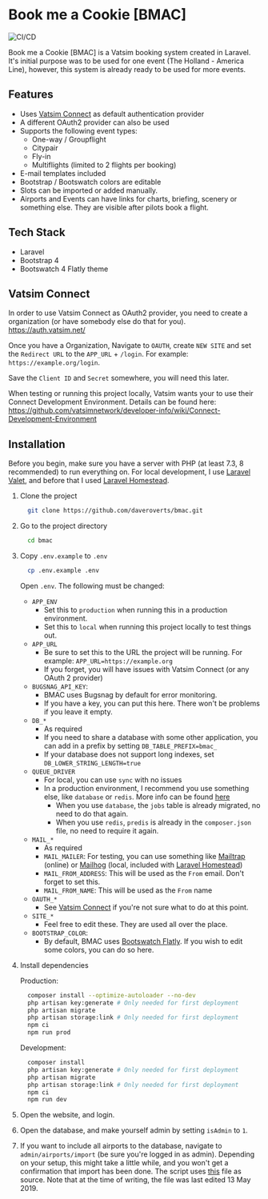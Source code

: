 
# Book me a Cookie [BMAC]

![CI/CD](https://github.com/daveroverts/bmac/workflows/CI/CD/badge.svg)

Book me a Cookie [BMAC] is a Vatsim booking system created in Laravel. It's initial purpose was to be used for one event (The Holland - America Line), however, this system is already ready to be used for more events.

## Features

- Uses [Vatsim Connect](https://vatsimnetwork.github.io/documentation/connect) as default authentication provider
- A different OAuth2 provider can also be used
- Supports the following event types:
  - One-way / Groupflight
  - Citypair
  - Fly-in
  - Multiflights (limited to 2 flights per booking)
- E-mail templates included
- Bootstrap / Bootswatch colors are editable
- Slots can be imported or added manually.
- Airports and Events can have links for charts, briefing, scenery or something else. They are visible after pilots book a flight.

## Tech Stack

- Laravel
- Bootstrap 4
- Bootswatch 4 Flatly theme

## Vatsim Connect

In order to use Vatsim Connect as OAuth2 provider, you need to create a organization (or have somebody else do that for you). <https://auth.vatsim.net/>

Once you have a Organization, Navigate to `OAUTH`, create `NEW SITE` and set the `Redirect URL` to the `APP_URL` + `/login`. For example: `https://example.org/login`.

Save the `Client ID` and `Secret` somewhere, you will need this later.

When testing or running this project locally, Vatsim wants your to use their Connect Development Environment. Details can be found here: <https://github.com/vatsimnetwork/developer-info/wiki/Connect-Development-Environment>

## Installation

Before you begin, make sure you have a server with PHP (at least 7.3, 8 recommended) to run everything on. For local development, I use [Laravel Valet](https://laravel.com/docs/8.x/valet), and before that I used [Laravel Homestead](https://laravel.com/docs/master/homestead).

1. Clone the project

   ```bash
     git clone https://github.com/daveroverts/bmac.git
   ```

2. Go to the project directory

   ```bash
     cd bmac
   ```

3. Copy `.env.example` to `.env`

   ```bash
     cp .env.example .env
   ```

   Open `.env`. The following must be changed:

   - `APP_ENV`
     - Set this to `production` when running this in a production environment.
     - Set this to `local` when running this project locally to test things out.
   - `APP_URL`
     - Be sure to set this to the URL the project will be running. For example: ``APP_URL=https://example.org``
     - If you forget, you will have issues with Vatsim Connect (or any OAuth 2 provider)
   - `BUGSNAG_API_KEY`:
     - BMAC uses Bugsnag by default for error monitoring.
     - If you have a key, you can put this here. There won't be problems if you leave it empty.
   - `DB_*`
     - As required
     - If you need to share a database with some other application, you can add in a prefix by setting `DB_TABLE_PREFIX=bmac_`
     - If your database does not support long indexes, set `DB_LOWER_STRING_LENGTH=true`
   - `QUEUE_DRIVER`
     - For local, you can use `sync` with no issues
     - In a production environment, I recommend you use something else, like `database` or `redis`. More info can be found [here](https://laravel.com/docs/master/queues)
       - When you use `database`, the `jobs` table is already migrated, no need to do that again.
       - When you use `redis`, `predis` is already in the `composer.json` file, no need to require it again.
   - `MAIL_*`
     - As required
     - `MAIL_MAILER`: For testing, you can use something like [Mailtrap](https://mailtrap.io/) (online) or [Mailhog](https://github.com/mailhog/MailHog) (local, included with [Laravel Homestead](https://laravel.com/docs/master/homestead))
     - `MAIL_FROM_ADDRESS`: This will be used as the `From` email. Don't forget to set this.
     - `MAIL_FROM_NAME`: This will be used as the `From` name
   - `OAUTH_*`
     - See [Vatsim Connect](#vatsim-connect) if you're not sure what to do at this point.
   - `SITE_*`
     - Feel free to edit these. They are used all over the place.
   - `BOOTSTRAP_COLOR`:
     - By default, BMAC uses [Bootswatch Flatly](https://bootswatch.com/flatly/). If you wish to edit some colors, you can do so here.

4. Install dependencies

   Production:

   ```bash
     composer install --optimize-autoloader --no-dev
     php artisan key:generate # Only needed for first deployment
     php artisan migrate
     php artisan storage:link # Only needed for first deployment
     npm ci
     npm run prod
   ```

   Development:

   ```bash
     composer install
     php artisan key:generate # Only needed for first deployment
     php artisan migrate
     php artisan storage:link # Only needed for first deployment
     npm ci
     npm run dev
   ```

5. Open the website, and login.

6. Open the database, and make yourself admin by setting `isAdmin` to `1`.

7. If you want to include all airports to the database, navigate to `admin/airports/import` (be sure you're logged in as admin). Depending on your setup, this might take a little while, and you won't get a confirmation that import has been done.
The script uses [this](https://github.com/jpatokal/openflights/blob/master/data/airports.dat) file as source. Note that at the time of writing, the file was last edited 13 May 2019.
